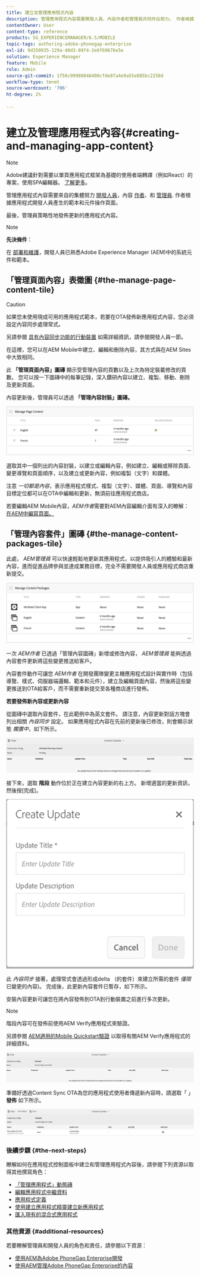```yaml
---
title: 建立及管理應用程式內容
description: 管理應用程式內容需要開發人員、內容作者和管理員共同作出努力。 作者根據應用程式開發人員產生的範本和元件操作頁面。
contentOwner: User
content-type: reference
products: SG_EXPERIENCEMANAGER/6.5/MOBILE
topic-tags: authoring-adobe-phonegap-enterprise
exl-id: 9d350935-129a-40d3-89f4-2e6f69676e5e
solution: Experience Manager
feature: Mobile
role: Admin
source-git-commit: 1f56c99980846400cfde8fa4e9a55e885bc2258d
workflow-type: tm+mt
source-wordcount: '706'
ht-degree: 2%

---
```


# 建立及管理應用程式內容{#creating-and-managing-app-content}

>[!NOTE]
>
>Adobe建議針對需要以單頁應用程式框架為基礎的使用者端轉譯（例如React）的專案，使用SPA編輯器。 [了解更多](/help/sites-developing/spa-overview.md)。

管理應用程式內容需要來自的集體努力 [開發人員](#developer)，內容 [作者](#author)、和 [管理員](#administrator). 作者根據應用程式開發人員產生的範本和元件操作頁面。

最後，管理員策略性地發佈更新的應用程式內容。

>[!NOTE]
>
>**先決條件**：
>
>在 [部署和維護](/help/sites-deploying/deploy.md)，開發人員已熟悉Adobe Experience Manager (AEM)中的系統元件和範本。

## 「管理頁面內容」表徵圖 {#the-manage-page-content-tile}

>[!CAUTION]
>
>如果您未使用現成可用的應用程式範本，若要在OTA發佈新應用程式內容，您必須設定內容同步處理常式。
>
>另請參閱 [具有內容同步功能的行動裝置](/help/mobile/phonegap-contentsync.md) 如需詳細資訊，請參閱開發人員一節。

在這裡，您可以在AEM Mobile中建立、編輯和刪除內容，其方式與在AEM Sites中大致相同。

此 **「管理頁面內容」圖磚** 顯示受管理內容的頁數以及上次為特定裝載修改的頁數。 您可以按一下圖磚中的每筆記錄，深入鑽研內容以建立、複製、移動、刪除及更新頁面。

內容更新後，管理員可以透過 **「管理內容封裝」圖磚。**

![chlimage_1-161](assets/chlimage_1-161.png)

選取其中一個列出的內容封裝，以建立或編輯內容，例如建立、編輯或移除頁面、變更導覽和頁面順序，以及建立或更新內容，例如複製（文字）和媒體。

注意 *一切都是內容*，表示應用程式樣式、複製（文字）、媒體、頁面、導覽和內容目標定位都可以在OTA中編輯和更新，無須前往應用程式商店。

若要編輯AEM Mobile內容，*AEM作者*需要對AEM內容編輯介面有深入的瞭解： [在AEM中編寫頁面。](/help/sites-authoring/qg-page-authoring.md)

## 「管理內容套件」圖磚 {#the-manage-content-packages-tile}

此處， *AEM管理員* 可以快速輕鬆地更新其應用程式，以提供吸引人的體驗和最新內容，進而促進品牌參與並達成業務目標，完全不需要開發人員或應用程式商店重新提交。

![chlimage_1-162](assets/chlimage_1-162.png)

一次 *AEM作者* 已透過「管理內容圖磚」新增或修改內容， *AEM管理員* 能夠透過內容套件更新將這些變更推送給客戶。

內容套件動作可讓您 *AEM作者* 在開發團隊變更主機應用程式設計與實作時（包括導覽、樣式、伺服器端邏輯、範本和元件），建立及編輯頁面內容，然後將這些變更推送到OTA給客戶，而不需要重新提交至各種商店進行發佈。

**若要發佈新內容或更新內容**

從圖磚中選取內容套件，在此範例中為英文套件。 請注意，內容更新對話方塊會列出相關 *內容同步* 設定。 如果應用程式內容在先前的更新後已修改，則會顯示狀態 *擱置中*，如下所示。

![chlimage_1-163](assets/chlimage_1-163.png)

接下來，選取 **階段** 動作位於正在建立內容更新的右上方。 新增適當的更新資訊，然後按[完成]。

![chlimage_1-164](assets/chlimage_1-164.png)

此 *內容同步* 接著，處理常式會透過形成delta （的套件）來建立所需的套件 *僅限* 已變更的內容)。 完成後，此更新內容套件已暫存，如下所示。

安裝內容更新可讓您在將內容發佈到OTA到行動裝置之前進行多次更新。

>[!NOTE]
>
>階段內容可在發佈前使用AEM Verify應用程式來驗證。
>
>另請參閱 [AEM適用的Mobile Quickstart驗證](/help/mobile/phonegap-mobile-quickstart.md) 以取得有關AEM Verify應用程式的詳細資料。

![chlimage_1-165](assets/chlimage_1-165.png)

準備好透過Content Sync OTA為您的應用程式使用者傳遞新內容時，請選取「 」 **發佈** 如下所示。

![chlimage_1-166](assets/chlimage_1-166.png)

### 後續步驟 {#the-next-steps}

瞭解如何在應用程式控制面板中建立和管理應用程式內容後，請參閱下列資源以取得其他撰寫角色：

* [「管理應用程式」動態磚](/help/mobile/phonegap-app-details-tile.md)
* [編輯應用程式中繼資料](/help/mobile/phonegap-editmetadata.md)
* [應用程式定義](/help/mobile/phonegap-app-definitions.md)
* [使用建立應用程式精靈建立新應用程式](/help/mobile/phonegap-create-new-app.md)
* [匯入現有的混合式應用程式](/help/mobile/phonegap-adding-content-to-imported-app.md)

### 其他資源 {#additional-resources}

若要瞭解管理員和開發人員的角色和責任，請參閱以下資源：

* [使用AEM為Adobe PhoneGap Enterprise開發](/help/mobile/developing-in-phonegap.md)
* [使用AEM管理Adobe PhoneGap Enterprise的內容](/help/mobile/administer-phonegap.md)
